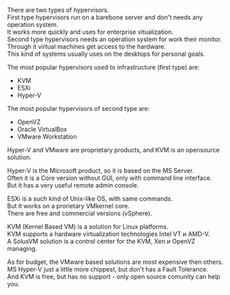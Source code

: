 There are two types of hypervisors.  
First type hypervisors run on a barebone server and don't needs any operation system.   
It works more quickly and uses for enterprise vitualization.  
Second type hypervisors needs an operation system for work their monitor.  
Through it virtual machines get access to the hardware.   
This kind of systems usually uses on the desktops for personal goals.  

The most popular hypervisors used to infrastructure (first type) are:
- KVM
- ESXi
- Hyper-V

The most popular hypervisors of second type are:
- OpenVZ
- Oracle VirtualBox
- VMware Workstation

Hyper-V and VMware are proprietary products, and KVM is an opensource solution.  
  
Hyper-V is the Microsoft product, so it is based on the MS Server.  
Often it is a Core version without GUI, only with command line interface.  
But it has a very useful remote admin console.  

ESXi is a such kind of Unix-like OS, with same commands.  
But it works on a prorietary VMkernel core.   
There are free and commercial versions (vSphere).  

KVM (Kernel Based VM) is a solution for Linux platforms.  
KVM supports a hardware virtualization technologies Intel VT и AMD-V.  
A SolusVM solution is a control center for the KVM, Xen и OpenVZ managing.  

As for budget, the VMware based solutions are most expensive then others.  
MS Hyper-V just a little more chippest, but don't has a Fault Tolerance.  
And KVM is free, but has no support - only open source comunity can help you.  
 

